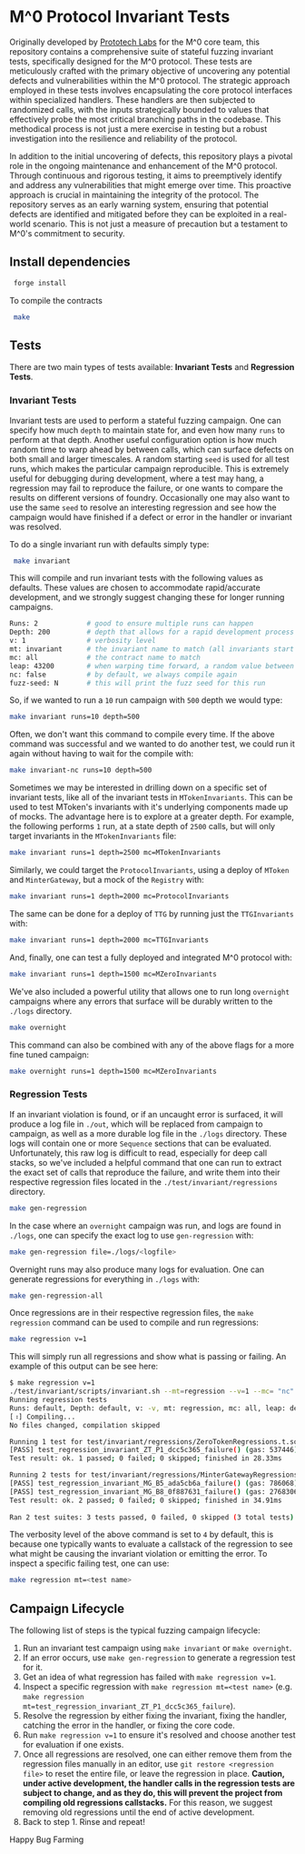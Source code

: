 # M^0 Protocol Invariant Tests

Originally developed by [Prototech Labs](https://www.prototechlabs.dev/) for the M^0 core team, this repository contains a comprehensive suite of stateful fuzzing invariant tests, specifically designed for the M^0 protocol. These tests are meticulously crafted with the primary objective of uncovering any potential defects and vulnerabilities within the M^0 protocol. The strategic approach employed in these tests involves encapsulating the core protocol interfaces within specialized handlers. These handlers are then subjected to randomized calls, with the inputs strategically bounded to values that effectively probe the most critical branching paths in the codebase. This methodical process is not just a mere exercise in testing but a robust investigation into the resilience and reliability of the protocol.

In addition to the initial uncovering of defects, this repository plays a pivotal role in the ongoing maintenance and enhancement of the M^0 protocol. Through continuous and rigorous testing, it aims to preemptively identify and address any vulnerabilities that might emerge over time. This proactive approach is crucial in maintaining the integrity of the protocol. The repository serves as an early warning system, ensuring that potential defects are identified and mitigated before they can be exploited in a real-world scenario. This is not just a measure of precaution but a testament to M^0's commitment to security.

## Install dependencies

```bash
 forge install
```

To compile the contracts

```bash
 make
```

## Tests

There are two main types of tests available: **Invariant Tests** and **Regression Tests**.

### Invariant Tests

Invariant tests are used to perform a stateful fuzzing campaign.  One can specify how much `depth` to maintain state for, and even how many `runs` to perform at that depth.  Another useful configuration option is how much random time to warp ahead by between calls, which can surface defects on both small and larger timescales.  A random starting `seed` is used for all test runs, which makes the particular campaign reproducible.  This is extremely useful for debugging during development, where a test may hang, a regression may fail to reproduce the failure, or one wants to compare the results on different versions of foundry.  Occasionally one may also want to use the same `seed` to resolve an interesting regression and see how the campaign would have finished if a defect or error in the handler or invariant was resolved.

To do a single invariant run with defaults simply type:

```bash
 make invariant
```

This will compile and run invariant tests with the following values as defaults.  These values are chosen to accommodate rapid/accurate development, and we strongly suggest changing these for longer running campaigns.
```bash
Runs: 2            # good to ensure multiple runs can happen
Depth: 200         # depth that allows for a rapid development process
v: 1               # verbosity level
mt: invariant      # the invariant name to match (all invariants start with invariant_)
mc: all            # the contract name to match
leap: 43200        # when warping time forward, a random value between 0 and 43200 (12 hours) will be chosen
nc: false          # by default, we always compile again
fuzz-seed: N       # this will print the fuzz seed for this run
```

So, if we wanted to run a `10` run campaign with `500` depth we would type:
```bash
make invariant runs=10 depth=500
```

Often, we don't want this command to compile every time.  If the above command was successful and we wanted to do another test, we could run it again without having to wait for the compile with:
```bash
make invariant-nc runs=10 depth=500
```

Sometimes we may be interested in drilling down on a specific set of invariant tests, like all of the invariant tests in `MTokenInvariants`.  This can be used to test MToken's invariants with it's underlying components made up of mocks.  The advantage here is to explore at a greater depth.  For example, the following performs `1` run, at a state depth of `2500` calls, but will only target invariants in the `MTokenInvariants` file:
```bash
make invariant runs=1 depth=2500 mc=MTokenInvariants
```

Similarly, we could target the `ProtocolInvariants`, using a deploy of `MToken` and `MinterGateway`, but a mock of the `Registry` with:
```bash
make invariant runs=1 depth=2000 mc=ProtocolInvariants
```

The same can be done for a deploy of `TTG` by running just the `TTGInvariants` with:
```bash
make invariant runs=1 depth=2000 mc=TTGInvariants
```

And, finally, one can test a fully deployed and integrated M^0 protocol with:
```bash
make invariant runs=1 depth=1500 mc=MZeroInvariants
```

We've also included a powerful utility that allows one to run long `overnight` campaigns where any errors that surface will be durably written to the `./logs` directory.
```bash
make overnight
```

This command can also be combined with any of the above flags for a more fine tuned campaign:
```bash
make overnight runs=1 depth=1500 mc=MZeroInvariants
```

### Regression Tests

If an invariant violation is found, or if an uncaught error is surfaced, it will produce a log file in `./out`, which will be replaced from campaign to campaign, as well as a more durable log file in the `./logs` directory.  These logs will contain one or more `Sequence` sections that can be evaluated.  Unfortunately, this raw log is difficult to read, especially for deep call stacks, so we've included a helpful command that one can run to extract the exact set of calls that reproduce the failure, and write them into their respective regression files located in the `./test/invariant/regressions` directory.

```bash
make gen-regression
```

In the case where an `overnight` campaign was run, and logs are found in `./logs`, one can specify the exact log to use `gen-regression` with:
```bash
make gen-regression file=./logs/<logfile>
```

Overnight runs may also produce many logs for evaluation.  One can generate regressions for everything in `./logs` with:
```bash
make gen-regression-all
```

Once regressions are in their respective regression files, the `make regression` command can be used to compile and run regressions:
```bash
make regression v=1
```

This will simply run all regressions and show what is passing or failing.  An example of this output can be see here:
```bash
$ make regression v=1
./test/invariant/scripts/invariant.sh --mt=regression --v=1 --mc= "nc" --type="regression"
Running regression tests
Runs: default, Depth: default, v: -v, mt: regression, mc: all, leap: default, nc: true, fuzz-seed: 1229341307918735761
[⠰] Compiling...
No files changed, compilation skipped

Running 1 test for test/invariant/regressions/ZeroTokenRegressions.t.sol:ZeroTokenRegressionTests
[PASS] test_regression_invariant_ZT_P1_dcc5c365_failure() (gas: 537446)
Test result: ok. 1 passed; 0 failed; 0 skipped; finished in 28.33ms

Running 2 tests for test/invariant/regressions/MinterGatewayRegressions.t.sol:MinterGatewayRegressionTests
[PASS] test_regression_invariant_MG_B5_ada5cb6a_failure() (gas: 786068)
[PASS] test_regression_invariant_MG_B8_0f887631_failure() (gas: 2768306)
Test result: ok. 2 passed; 0 failed; 0 skipped; finished in 34.91ms
 
Ran 2 test suites: 3 tests passed, 0 failed, 0 skipped (3 total tests)
```

The verbosity level of the above command is set to `4` by default, this is because one typically wants to evaluate a callstack of the regression to see what might be causing the invariant violation or emitting the error.  To inspect a specific failing test, one can use:
```bash
make regression mt=<test name>
```

## Campaign Lifecycle

The following list of steps is the typical fuzzing campaign lifecycle:
1. Run an invariant test campaign using `make invariant` or `make overnight`.
2. If an error occurs, use `make gen-regression` to generate a regression test for it.
3. Get an idea of what regression has failed with `make regression v=1`.
4. Inspect a specific regression with `make regression mt=<test name>` (e.g. `make regression mt=test_regression_invariant_ZT_P1_dcc5c365_failure`).
5. Resolve the regression by either fixing the invariant, fixing the handler, catching the error in the handler, or fixing the core code.
6. Run `make regression v=1` to ensure it's resolved and choose another test for evaluation if one exists.
7. Once all regressions are resolved, one can either remove them from the regression files manually in an editor, use `git restore <regression file>` to reset the entire file, or leave the regression in place.  **Caution, under active development, the handler calls in the regression tests are subject to change, and as they do, this will prevent the project from compiling old regressions callstacks.**  For this reason, we suggest removing old regressions until the end of active development.
8. Back to step 1. Rinse and repeat!

Happy Bug Farming
